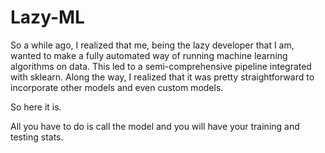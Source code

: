 # Lazy-ML

So a while ago, I realized that me, being the lazy developer that I am, wanted to make a fully automated way of running machine learning algorithms on data. This led to a semi-comprehensive pipeline integrated with sklearn. Along the way, I realized that it was pretty straightforward to incorporate other models and even custom models.

So here it is. 

All you have to do is call the model and you will have your training and testing stats.
